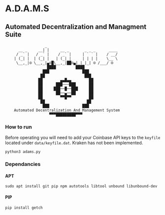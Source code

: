 # **A.D.A.M.S**
## Automated Decentralization and Managment Suite

```
                  _                                    
      __ _     __| |     __ _       _ _ _      ____    
     / _` |   / _` |    / _` |     | ` ` |    / __/    
    | (_| |  | (_| |   | (_| |     | | | |    \__ \    
     \__,_|⍟ \__,_|▄⍟█\__,_|██⍟▄|_|_|_| ⍟ /___/ ⍟ 
                   ████         ████                   
                 ███               ███                 
                ██                  ███                
               ██        ▄▄█▄▄        ██               
               ██      ███───███      ██               
               ██     ███──█──███     ██               
               ██      ██──▄──██      ██               
               ██        ▀▀█▀▀        ██               
                ██                   ██                
                 ███               ███                 
    Automated Decentralization And Management System   
                    ▀▀▀█████████▀▀▀                    

```

### **How to run**
Before operating you will need to add your Coinbase API keys to the `keyfile` located under `data/keyfile.dat`. Kraken has not been implemented.

```
python3 adams.py
```

### **Dependancies**

#### APT
```
sudo apt install git pip npm autotools libtool unbound libunbound-dev
```

#### PIP
```
pip install getch
```